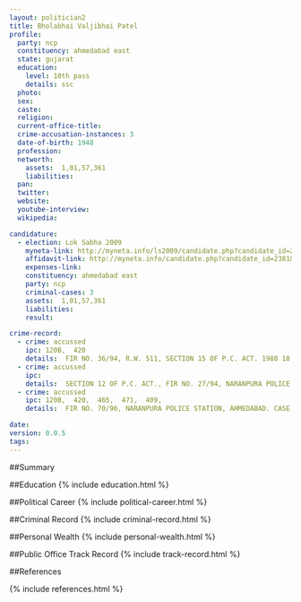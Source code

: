 ```yaml
---
layout: politician2
title: Bholabhai Valjibhai Patel
profile: 
  party: ncp
  constituency: ahmedabad east
  state: gujarat
  education: 
    level: 10th pass
    details: ssc
  photo: 
  sex: 
  caste: 
  religion: 
  current-office-title: 
  crime-accusation-instances: 3
  date-of-birth: 1948
  profession: 
  networth: 
    assets:  1,01,57,361
    liabilities: 
  pan: 
  twitter: 
  website: 
  youtube-interview: 
  wikipedia: 

candidature: 
  - election: Lok Sabha 2009
    myneta-link: http://myneta.info/ls2009/candidate.php?candidate_id=2381
    affidavit-link: http://myneta.info/candidate.php?candidate_id=2381&scan=original
    expenses-link: 
    constituency: ahmedabad east 
    party: ncp
    criminal-cases: 3
    assets:  1,01,57,361
    liabilities: 
    result:  

crime-record: 
  - crime: accussed
    ipc: 120B,  420
    details:  FIR NO. 36/94, R.W. 511, SECTION 15 OF P.C. ACT. 1988 18, NARANPURA POLICE STATION, MIRZAPUR COURT NO. 4, CASE IS PENDING.  
  - crime: accussed
    ipc: 
    details:  SECTION 12 OF P.C. ACT., FIR NO. 27/94, NARANPURA POLICE STATION, AHMEDABAD. METR. MAG. COURT NO. 9, CASE IS PENDING.   
  - crime: accussed
    ipc: 120B,  420,  465,  471,  409,
    details:  FIR NO. 70/96, NARANPURA POLICE STATION, AHMEDABAD. CASE IS PENDING.   

date: 
version: 0.0.5
tags: 
---
```

##Summary


##Education
{% include education.html %}


##Political Career
{% include political-career.html %}


##Criminal Record
{% include criminal-record.html %}


##Personal Wealth
{% include personal-wealth.html %}


##Public Office Track Record
{% include track-record.html %}


##References


{% include references.html %}